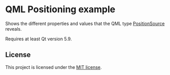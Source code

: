 # QML Positioning example

Shows the different properties and values that the QML type [PositionSource](https://doc.qt.io/qt-5/qml-qtpositioning-positionsource.html) reveals.

Requires at least Qt version 5.9.

## License

This project is licensed under the [MIT license](LICENSE.txt).
